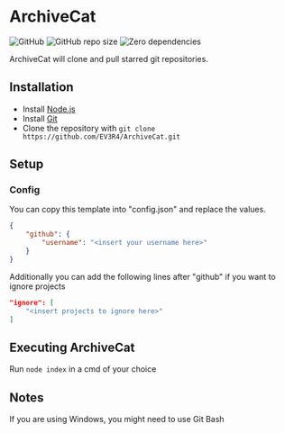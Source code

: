 # ArchiveCat
![GitHub](https://img.shields.io/github/license/EV3R4/ArchiveCat)
![GitHub repo size](https://img.shields.io/github/repo-size/EV3R4/ArchiveCat)
![Zero dependencies](https://img.shields.io/badge/dependencies-0-success)

ArchiveCat will clone and pull starred git repositories.

## Installation
* Install [Node.js](https://nodejs.org/)
* Install [Git](https://git-scm.com/)
* Clone the repository with `git clone https://github.com/EV3R4/ArchiveCat.git`

## Setup
### Config
You can copy this template into "config.json" and replace the values.
```json
{
    "github": {
        "username": "<insert your username here>"
    }
}
```
Additionally you can add the following lines after "github" if you want to ignore projects
```json
"ignore": [
    "<insert projects to ignore here>"
]
```

## Executing ArchiveCat
Run `node index` in a cmd of your choice

## Notes
If you are using Windows, you might need to use Git Bash
